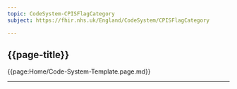 ```yaml
---
topic: CodeSystem-CPISFlagCategory
subject: https://fhir.nhs.uk/England/CodeSystem/CPISFlagCategory

---
```

## {{page-title}}

{{page:Home/Code-System-Template.page.md}}

---

